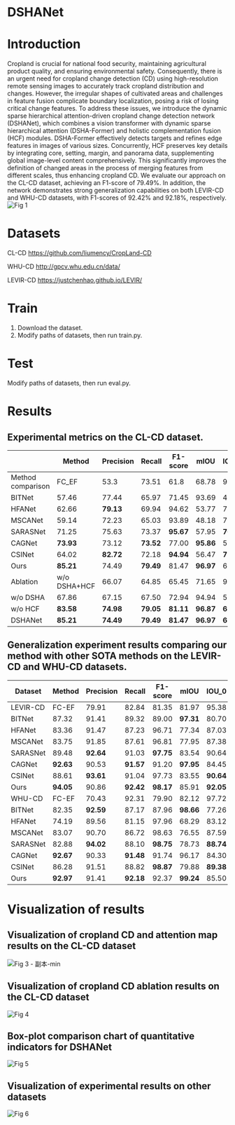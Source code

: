 # DSHANet

# Introduction
Cropland is crucial for national food security, maintaining agricultural product quality, and ensuring environmental safety. Consequently, there is an urgent need for cropland change detection (CD) using high-resolution remote sensing images to accurately track cropland distribution and changes. However, the irregular shapes of cultivated areas and challenges in feature fusion complicate boundary localization, posing a risk of losing critical change features. To address these issues, we introduce the dynamic sparse hierarchical attention-driven cropland change detection network (DSHANet), which combines a vision transformer with dynamic sparse hierarchical attention (DSHA-Former) and holistic complementation fusion (HCF) modules. DSHA-Former effectively detects targets and refines edge features in images of various sizes. Concurrently, HCF preserves key details by integrating core, setting, margin, and panorama data, supplementing global image-level content comprehensively. This significantly improves the definition of changed areas in the process of merging features from different scales, thus enhancing cropland CD. We evaluate our approach on the CL-CD dataset, achieving an F1-score of 79.49%. In addition, the network demonstrates strong generalization capabilities on both LEVIR-CD and WHU-CD datasets, with F1-scores of 92.42% and 92.18%, respectively.
![Fig 1](https://github.com/user-attachments/assets/843f0832-e5fb-4617-aeb8-c1f26900b941)

# Datasets 
CL-CD  https://github.com/liumency/CropLand-CD  

WHU-CD  http://gpcv.whu.edu.cn/data/  

LEVIR-CD  https://justchenhao.github.io/LEVIR/ 


# Train 
1. Download the dataset.
2. Modify paths of datasets, then run train.py.

# Test
Modify paths of datasets, then run eval.py.

# Results
## Experimental metrics on the CL-CD dataset.
|                     | **Method**   | **Precision** | **Recall** | **F1-score** | **mIOU**  | **IOU_0** | **IOU_1** | **OA**    | **Kappa** |
| ------------------- | ------------ | ------------- | ---------- | ------------ | --------- | --------- | --------- | --------- | --------- |
| Method   comparison | FC_EF        | 53.3          | 73.51      | 61.8         | 68.78     | 92.84     | 44.71     | 93.24     | 58.19     |
| BITNet              | 57.46        | 77.44         | 65.97      | 71.45        | 93.69     | 49.22     | 94.05     | 62.79     |           |
| HFANet              | 62.66        | **79.13**     | 69.94      | 94.62        | 53.77     | 74.2      | 94.94     | 67.21     |           |
| MSCANet             | 59.14        | 72.23         | 65.03      | 93.89        | 48.18     | 71.04     | 94.22     | 61.91     |           |
| SARASNet            | 71.25        | 75.63         | 73.37      | **95.67**    | 57.95     | **76.81** | 95.92     | 71.16     |           |
| CAGNet              | **73.93**    | 73.12         | **73.52**  | 77.00        | **95.86** | 58.13     | **96.08** | **71.41** |           |
| CSINet              | 64.02        | **82.72**     | 72.18      | **94.94**    | 56.47     | **75.7**  | 95.25     | 69.63     |           |
| Ours                | **85.21**    | 74.49         | **79.49**  | 81.47        | **96.97** | 65.97     | **97.14** | **77.96** |           |
| Ablation            | w/o DSHA+HCF | 66.07         | 64.85      | 65.45        | 71.65     | 94.65     | 48.65     | 94.91     | 62.70     |
| w/o DSHA            | 67.86        | 67.15         | 67.50      | 72.94        | 94.94     | 50.95     | 95.19     | 64.91     |           |
| w/o HCF             | **83.58**    | **74.98**     | **79.05**  | **81.11**    | **96.87** | **65.36** | **97.04** | **77.46** |           |
| DSHANet             | **85.21**    | **74.49**     | **79.49**  | **81.47**    | **96.97** | **65.97** | **97.14** | **77.96** |           |

## Generalization experiment results comparing our method with other SOTA methods on the LEVIR-CD and WHU-CD datasets.
| **Dataset** | **Method** | **Precision** | **Recall** | **F1-score** | **mIOU**  | **IOU_0** | **IOU_1** | **OA**    | **Kappa** |
| ----------- | ---------- | ------------- | ---------- | ------------ | --------- | --------- | --------- | --------- | --------- |
| LEVIR-CD    | FC-EF      | 79.91         | 82.84      | 81.35        | 81.97     | 95.38     | 68.56     | 95.80     | 78.99     |
| BITNet      | 87.32      | 91.41         | 89.32      | 89.00        | **97.31** | 80.70     | 97.59     | 87.96     |           |
| HFANet      | 83.36      | 91.47         | 87.23      | 96.71        | 77.34     | 87.03     | 97.04     | 85.56     |           |
| MSCANet     | 83.75      | 91.85         | 87.61      | 96.81        | 77.95     | 87.38     | 97.13     | 85.99     |           |
| SARASNet    | 89.48      | **92.64**     | 91.03      | **97.75**    | 83.54     | 90.64     | 97.98     | 89.90     |           |
| CAGNet      | **92.63**  | 90.53         | **91.57**  | 91.20        | **97.95** | 84.45     | **98.16** | **90.53** |           |
| CSINet      | 88.61      | **93.61**     | 91.04      | 97.73        | 83.55     | **90.64** | 97.96     | 89.89     |           |
| Ours        | **94.05**  | 90.86         | **92.42**  | **98.17**    | 85.91     | **92.05** | **98.36** | **91.50** |           |
| WHU-CD      | FC-EF      | 70.43         | 92.31      | 79.90        | 82.12     | 97.72     | 66.53     | 97.82     | 78.77     |
| BITNet      | 82.35      | **92.59**     | 87.17      | 87.96        | **98.66** | 77.26     | 98.72     | 86.50     |           |
| HFANet      | 74.19      | 89.56         | 81.15      | 97.96        | 68.29     | 83.12     | 98.04     | 80.13     |           |
| MSCANet     | 83.07      | 90.70         | 86.72      | 98.63        | 76.55     | 87.59     | 98.69     | 86.03     |           |
| SARASNet    | 82.88      | **94.02**     | 88.10      | **98.75**    | 78.73     | **88.74** | 98.81     | 87.47     |           |
| CAGNet      | **92.67**  | 90.33         | **91.48**  | 91.74        | 96.17     | 84.30     | **99.21** | **91.07** |           |
| CSINet      | 86.28      | 91.51         | 88.82      | **98.87**    | 79.88     | **89.38** | 98.92     | 88.25     |           |
| Ours        | **92.97**  | 91.41         | **92.18**  | 92.37        | **99.24** | 85.50     | **99.27** | **91.80** |           |


# Visualization of results
## Visualization of cropland CD and attention map results on the CL-CD dataset
![Fig 3 - 副本-min](https://github.com/user-attachments/assets/a0936a8c-2c12-47a9-9c5c-d44815828a67)


## Visualization of cropland CD ablation results on the CL-CD dataset
![Fig 4](https://github.com/user-attachments/assets/d1975e05-a2d7-4ac2-8c3f-bdf58d804554)

## Box-plot comparison chart of quantitative indicators for DSHANet
![Fig 5](https://github.com/user-attachments/assets/e87b5bc0-a8fc-4716-b269-9e2d9e6e0c74)


## Visualization of experimental results on other datasets
![Fig 6](https://github.com/user-attachments/assets/fc78ebc8-7bd6-4159-ba30-0084e3f74ed2)







